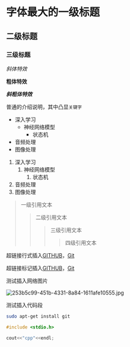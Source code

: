 
# 字体最大的一级标题

## 二级标题

### 三级标题

*斜体特效*

**粗体特效**

***斜粗体特效***

普通的介绍说明，其中凸显`关键字`

* 深入学习
	* 神经网络模型
		* 状态机
* 音频处理
* 图像处理

1. 深入学习
	1. 神经网络模型
		1. 状态机
2. 音频处理
3. 图像处理

> 一级引用文本
>> 二级引用文本
>>> 三级引用文本
>>>> 四级引用文本

超链接行式插入[GITHUB](https://www.github.com "GitHub官方网站")，[Git](https://git-scm.com/downloads "Git下载入口")

超链接标记插入[GITHUB][1]，[Git][2]

[1]:https://www.github.com "GitHub官方网站"
[2]:https://git-scm.com/downloads "Git下载入口"


测试插入网络图片

![253b5c99-451b-4331-8a84-1611afe10555.jpg](https://s2.loli.net/2021/12/27/P6lEFOkDcs42Lxd.jpg)


测试插入代码段

```bash
sudo apt-get install git
```

```C
#include <stdio.h>
```
```cpp
cout<<"cpp"<<endl;
```

